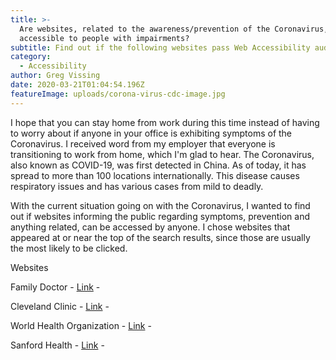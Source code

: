 ```yaml
---
title: >-
  Are websites, related to the awareness/prevention of the Coronavirus,
  accessible to people with impairments?
subtitle: Find out if the following websites pass Web Accessibility audits.
category:
  - Accessibility
author: Greg Vissing
date: 2020-03-21T01:04:54.196Z
featureImage: uploads/corona-virus-cdc-image.jpg
---
```

I hope that you can stay home from work during this time instead of having to worry about if anyone in your office is exhibiting symptoms of the Coronavirus. I received word from my employer that everyone is transitioning to work from home, which I'm glad to hear. The Coronavirus, also known as COVID-19, was first detected in China. As of today, it has spread to more than 100 locations internationally. This disease causes respiratory issues and has various cases from mild to deadly.

With the current situation going on with the Coronavirus, I wanted to find out if websites informing the public regarding symptoms, prevention and anything related, can be accessed by anyone. I chose websites that appeared at or near the top of the search results, since those are usually the most likely to be clicked. 

Websites

Family Doctor - [Link](https://familydoctor.org/condition/coronavirus/) - 

Cleveland Clinic - [Link](https://newsroom.clevelandclinic.org/2020/03/15/frequently-asked-questions-about-coronavirus-disease-2019-covid-19/) - 

World Health Organization - [Link](https://www.who.int/health-topics/coronavirus) - 

Sanford Health - [Link](https://www.sanfordhealth.org/conditions-diseases/coronavirus-disease-2019-covid-19) -